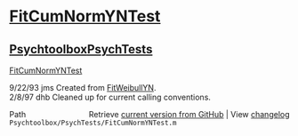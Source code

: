# [FitCumNormYNTest](FitCumNormYNTest)
## [Psychtoolbox](Psychtoolbox)[PsychTests](PsychTests)

[FitCumNormYNTest](FitCumNormYNTest)  
  
9/22/93   jms  Created from [FitWeibullYN](FitWeibullYN).  
2/8/97    dhb  Cleaned up for current calling conventions.  




<div class="code_header" style="text-align:right;">
  <span style="float:left;">Path&nbsp;&nbsp;</span> <span class="counter">Retrieve <a href=
  "https://raw.github.com/Psychtoolbox-3/Psychtoolbox-3/beta/Psychtoolbox/PsychTests/FitCumNormYNTest.m">current version from GitHub</a> | View <a href=
  "https://github.com/Psychtoolbox-3/Psychtoolbox-3/commits/beta/Psychtoolbox/PsychTests/FitCumNormYNTest.m">changelog</a></span>
</div>
<div class="code">
  <code>Psychtoolbox/PsychTests/FitCumNormYNTest.m</code>
</div>

